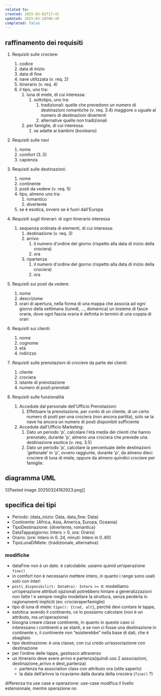 ```yaml
---
related to: 
created: 2025-03-02T17:41
updated: 2025-03-28T06:49
completed: false
---
```

## raffinamento dei requisiti
1. Requisiti sulle crociere:
	1. codice 
	2. data di inizio
	3. data di fine
	4. nave utilizzata (v. req. 2)
	5. itinerario (v. req. 4)
	6. il tipo, uno tra:
		1. luna di miele, di cui interessa:
			1. sottotipo, uno tra:
				1. tradizionali: 
					quelle che prevedono un numero di destinazioni romantiche (v. req. 3.4) maggiore o uguale al numero di destinazioni divertenti
				2. alternative
					quelle non tradizionali
		2. per famiglie, di cui interessa:
			1. se adatte ai bambini (booleano)

2. Requisiti sulle navi
	1. nome
	2. comfort (3..5)
	3. capienza

3. Requisiti sulle destinazioni:
	1. nome
	2. continente
	3. posti da vedere (v. req. 5)
	4. tipo, almeno uno tra:
		1. romantico
		2. divertente
	5. se è esotica, ovvero se è fuori dall'Europa

4. Requisiti sugli itinerari: di ogni itinerario interessa
	1. sequenza ordinata di elementi, di cui interessa:
		1. destinazione (v. req. 3)
		2. arrivo:
			1. il numero d'ordine del giorno (rispetto alla data di inizio della crociera)
			2. ora
		3. ripartenza	
			1. il numero d'ordine del giorno (rispetto alla data di inizio della crociera)
			2. ora

5. Requisiti sui posti da vedere:
	1. nome
	2. descrizione
	3. orari di apertura, nella forma di una mappa che associa ad ogni giorno della settimana (lunedì, ..., domenica) un insieme di fasce orarie, dove ogni fascia oraria è definita in termini di una coppia di orari

6. Requisiti sui clienti:
	1. nome
	2. cognome 
	3. età 
	4. indirizzo

7. Requisiti sulle prenotazioni di crociere da parte dei clienti:
	1. cliente
	2. crociera
	3. istante di prenotazione
	4. numero di posti prenotati

8. Requisiti sulle funzionalità
	1. Accedute dal personale dell'Ufficio Prenotazioni:
		1. Effettuare la prenotazione, per conto di un cliente, di un certo numero di posti per una crociera (non ancora partita), solo se la nave ha ancora un numero di posti disponibili sufficiente
	2. Accedute dall'Ufficio Marketing:
		1. Dato un periodo 'p', calcolare l'età media dei clienti che hanno prenotato, durante 'p', almeno una crociera che prevede una destinazione esotica (v. req. 3.5)
		2. Dato un periodo 'p', calcolare la percentuale delle destinazioni 'gettonate' in 'p', ovvero raggiunte, durante 'p', da almeno dieci crociere di luna di miele, oppure da almeno quindici crociere per famiglie.
## diagramma UML
![[Pasted image 20250324182923.png]]
## specifica dei tipi
- Periodo: (data_inizio: Data, data_fine: Data)
- Continente: {Africa, Asia, America, Europa, Oceania}
- TipoDestinazione: {divertente, romantica}
- DataTappa(giorno: Intero > 0, ora: Orario) 
- Orario: (ore: Intero in 0..24, minuti: Intero in 0..60)
- TipoLunaDiMiele: {tradizionale, alternativa}
### modifiche
- dataFine non è un dato. è calcolabile. usiamo quinid un’operazione `fine()`
- in comfort non è necessario mettere intero, in quanto i range sono usati solo con interi
- `posti_disponibili(t: DataOra): Intero >= 0`: modelliamo un’operazione
attributi opzionali potrebbero hintare a generalizzazioni non fatte ! e sempre meglio modellare la struttura, senza perderla in ragionamenti impliciti (es: crocieraperfamiglie)
- tipo di luna di miele: `tipo(): {trad, alt}`, perchè devi contare le tappe,
- estotica: avendo il continente, ce lo possiamo calcolare (non è un attributo, ma un’operazione)
- bisogna creare classe continente, in quanto in questo caso ci interessano i continenti a se stanti, e se non ci fosse una destinazione in continente x, il continente non “esisterebbe” nella base di dati, che è sbagliato
- tipo destinazione: è una classe, con cui credo un’associazione con destinazione
- per l’ordine delle tappe, gestissco attraverso 
- un itinerario deve avere arrivo e partenza(quindi uso 2 associazioni, destinazione_arrivo e dest_partenza)
	- partenza ha association class con attributo ora (utile saperlo)
	- la data dell’arivvo la ricaviamo dalla durata della crociera (`fine()` ?)

differenza tra use case e operazione: use-case modifica il livello estensionale, mentre operazione no